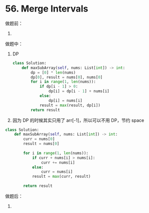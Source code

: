 # 56. Merge Intervals

做题前：

1. 



做题中：

1. DP
   
   ```python
   class Solution:
       def maxSubArray(self, nums: List[int]) -> int:
           dp = [0] * len(nums)
           dp[0], result = nums[0], nums[0]
           for i in range(1, len(nums)):
               if dp[i - 1] > 0:
                   dp[i] = dp[i - 1] + nums[i]
               else:
                   dp[i] = nums[i]
               result = max(result, dp[i])
           return result
   ```
   
1.  因为 DP 的时候其实只用了 arr[-1]，所以可以不用 DP，节约 space

   ```python
   class Solution:
       def maxSubArray(self, nums: List[int]) -> int:
           curr = nums[0]
           result = nums[0]
           
           for i in range(1, len(nums)):
               if curr + nums[i] > nums[i]:
                   curr += nums[i]
               else:
                   curr = nums[i]
               result = max(curr, result)
           
           return result
   ```

   

做题后：

1. 

